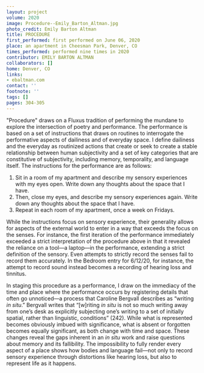 ```yaml
---
layout: project
volume: 2020
image: Procedure--Emily_Barton_Altman.jpg
photo_credit: Emily Barton Altman
title: PROCEDURE
first_performed: first performed on June 06, 2020
place: an apartment in Cheesman Park, Denver, CO
times_performed: performed nine times in 2020
contributor: EMILY BARTON ALTMAN
collaborators: []
home: Denver, CO
links:
- ebaltman.com
contact: ''
footnote: ''
tags: []
pages: 304-305
---
```




"Procedure" draws on a Fluxus tradition of performing the mundane to explore the intersection of poetry and performance. The performance is based on a set of instructions that draws on routines to interrogate the performative aspects of dailiness and of everyday space. I define dailiness and the everyday as routinized actions that create or seek to create a stable relationship between human subjectivity and a set of key categories that are constitutive of subjectivity, including memory, temporality, and language itself. The instructions for the performance are as follows:

1.	Sit in a room of my apartment and describe my sensory experiences with my eyes open. Write down any thoughts about the space that I have.
2.	Then, close my eyes, and describe my sensory experiences again. Write down any thoughts about the space that I have.
3.	Repeat in each room of my apartment, once a week on Fridays.

While the instructions focus on sensory experience, their generality allows for aspects of the external world to enter in a way that exceeds the focus on the senses. For instance, the first iteration of the performance immediately exceeded a strict interpretation of the procedure above in that it revealed the reliance on a tool—a laptop—in the performance, extending a strict definition of the sensory. Even attempts to strictly record the senses fail to record them accurately. In the Bedroom entry for 6/12/20, for instance, the attempt to record sound instead becomes a recording of hearing loss and tinnitus.

In staging this procedure as a performance, I draw on the immediacy of the time and place where the performance occurs by registering details that often go unnoticed—a process that Caroline Bergvall describes as “writing *in situ*.” Bergvall writes that “[w]riting *in situ* is not so much writing away from one’s desk as explicitly subjecting one’s writing to a set of initially spatial, rather than linguistic, conditions” (242). While what is represented becomes obviously imbued with significance, what is absent or forgotten becomes equally significant, as both change with time and space. These changes reveal the gaps inherent in an *in situ* work and raise questions about memory and its fallibility. The impossibility to fully render every aspect of a place shows how bodies and language fail—not only to record sensory experience through distortions like hearing loss, but also to represent life as it happens.
